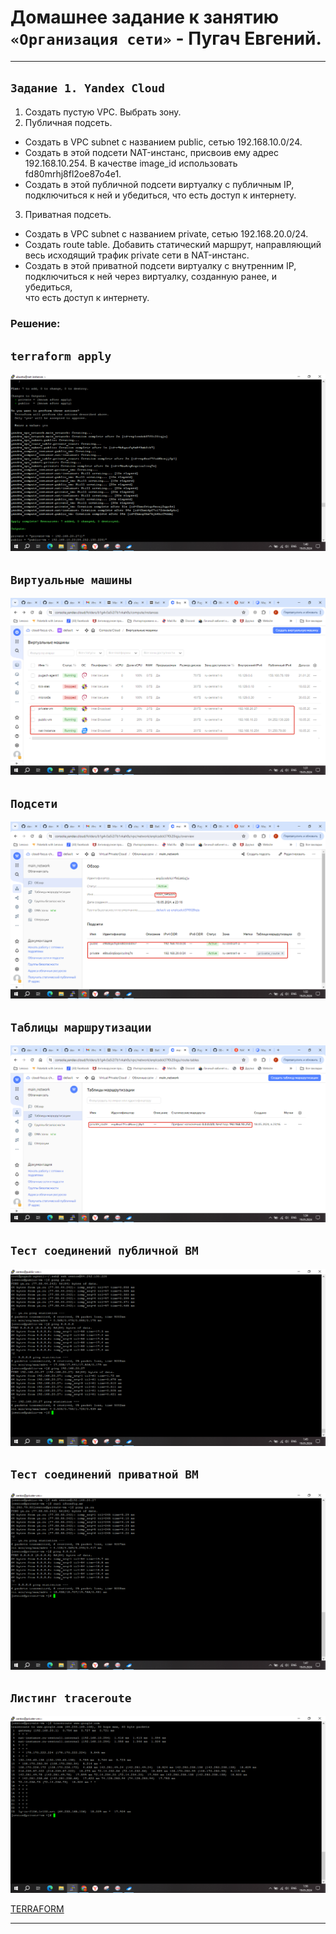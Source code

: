 # Домашнее задание к занятию `«Организация сети»` - Пугач Евгений.


---

## `Задание 1. Yandex Cloud`

1. Создать пустую VPC. Выбрать зону.
2. Публичная подсеть.

- Создать в VPC subnet с названием public, сетью 192.168.10.0/24.
- Создать в этой подсети NAT-инстанс, присвоив ему адрес 192.168.10.254. В качестве image_id использовать fd80mrhj8fl2oe87o4e1.
- Создать в этой публичной подсети виртуалку с публичным IP, подключиться к ней и убедиться, что есть доступ к интернету.

3. Приватная подсеть.

- Создать в VPC subnet с названием private, сетью 192.168.20.0/24.
- Создать route table. Добавить статический маршрут, направляющий весь исходящий трафик private сети в NAT-инстанс.
- Создать в этой приватной подсети виртуалку с внутренним IP, подключиться к ней через виртуалку, созданную ранее, и убедиться,  
  что есть доступ к интернету.

### Решение: 

## `terraform apply`

![Скриншот 1](https://github.com/PugachEV72/Images/blob/master/2024-05-19_01-40-10.png)

## `Виртуальные машины`

![Скриншот 2](https://github.com/PugachEV72/Images/blob/master/2024-05-19_01-31-54.png)

## `Подсети`

![Скриншот 3](https://github.com/PugachEV72/Images/blob/master/2024-05-19_01-32-57.png)

## `Таблицы маршрутизации`

![Скриншот 4](https://github.com/PugachEV72/Images/blob/master/2024-05-19_01-34-28.png)

## `Тест соединений публичной ВМ`

![Скриншот 5](https://github.com/PugachEV72/Images/blob/master/2024-05-19_01-45-34.png)

## `Тест соединений приватной ВМ`

![Скриншот 6](https://github.com/PugachEV72/Images/blob/master/2024-05-19_01-47-21.png)

## `Листинг traceroute`

![Скриншот 7](https://github.com/PugachEV72/Images/blob/master/2024-05-19_01-56-10.png)

[TERRAFORM](https://github.com/PugachEV72/clopro-homeworks-15.1/tree/main/terraform_vms)

---

